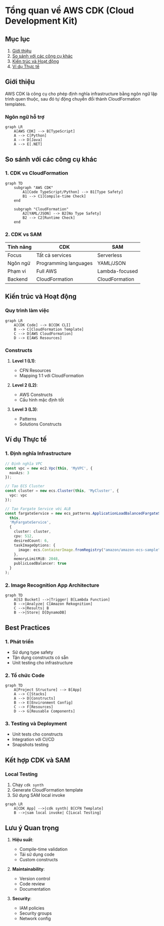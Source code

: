 # Tổng quan về AWS CDK (Cloud Development Kit)

## Mục lục
1. [Giới thiệu](#giới-thiệu)
2. [So sánh với các công cụ khác](#so-sánh-với-các-công-cụ-khác)
3. [Kiến trúc và Hoạt động](#kiến-trúc-và-hoạt-động)
4. [Ví dụ Thực tế](#ví-dụ-thực-tế)

## Giới thiệu

AWS CDK là công cụ cho phép định nghĩa infrastructure bằng ngôn ngữ lập trình quen thuộc, sau đó tự động chuyển đổi thành CloudFormation templates.

### Ngôn ngữ hỗ trợ
```mermaid
graph LR
    A[AWS CDK] --> B[TypeScript]
    A --> C[Python]
    A --> D[Java]
    A --> E[.NET]
```

## So sánh với các công cụ khác

### 1. CDK vs CloudFormation
```mermaid
graph TD
    subgraph "AWS CDK"
        A1[Code TypeScript/Python] --> B1[Type Safety]
        B1 --> C1[Compile-time Check]
    end
    
    subgraph "CloudFormation"
        A2[YAML/JSON] --> B2[No Type Safety]
        B2 --> C2[Runtime Check]
    end
```

### 2. CDK vs SAM
| Tính năng | CDK | SAM |
|-----------|-----|-----|
| Focus | Tất cả services | Serverless |
| Ngôn ngữ | Programming languages | YAML/JSON |
| Phạm vi | Full AWS | Lambda-focused |
| Backend | CloudFormation | CloudFormation |

## Kiến trúc và Hoạt động

### Quy trình làm việc
```mermaid
graph LR
    A[CDK Code] --> B[CDK CLI]
    B --> C[CloudFormation Template]
    C --> D[AWS CloudFormation]
    D --> E[AWS Resources]
```

### Constructs
1. **Level 1 (L1)**:
   - CFN Resources
   - Mapping 1:1 với CloudFormation
   
2. **Level 2 (L2)**:
   - AWS Constructs
   - Cấu hình mặc định tốt
   
3. **Level 3 (L3)**:
   - Patterns
   - Solutions Constructs

## Ví dụ Thực tế

### 1. Định nghĩa Infrastructure
```typescript
// Định nghĩa VPC
const vpc = new ec2.Vpc(this, 'MyVPC', {
  maxAzs: 3
});

// Tạo ECS Cluster
const cluster = new ecs.Cluster(this, 'MyCluster', {
  vpc: vpc
});

// Tạo Fargate Service với ALB
const fargateService = new ecs_patterns.ApplicationLoadBalancedFargateService(
  this,
  'MyFargateService',
  {
    cluster: cluster,
    cpu: 512,
    desiredCount: 6,
    taskImageOptions: {
      image: ecs.ContainerImage.fromRegistry("amazon/amazon-ecs-sample")
    },
    memoryLimitMiB: 2048,
    publicLoadBalancer: true
  }
);
```

### 2. Image Recognition App Architecture
```mermaid
graph TD
    A[S3 Bucket] -->|Trigger| B[Lambda Function]
    B -->|Analyze| C[Amazon Rekognition]
    C -->|Results| B
    B -->|Store| D[DynamoDB]
```

## Best Practices

### 1. Phát triển
- Sử dụng type safety
- Tận dụng constructs có sẵn
- Unit testing cho infrastructure

### 2. Tổ chức Code
```mermaid
graph TD
    A[Project Structure] --> B[App]
    A --> C[Stacks]
    A --> D[Constructs]
    B --> E[Environment Config]
    C --> F[Resources]
    D --> G[Reusable Components]
```

### 3. Testing và Deployment
- Unit tests cho constructs
- Integration với CI/CD
- Snapshots testing

## Kết hợp CDK và SAM

### Local Testing
1. Chạy `cdk synth`
2. Generate CloudFormation template
3. Sử dụng SAM local invoke

```mermaid
graph LR
    A[CDK App] -->|cdk synth| B[CFN Template]
    B -->|sam local invoke| C[Local Testing]
```

## Lưu ý Quan trọng

1. **Hiệu suất**:
   - Compile-time validation
   - Tái sử dụng code
   - Custom constructs

2. **Maintainability**:
   - Version control
   - Code review
   - Documentation

3. **Security**:
   - IAM policies
   - Security groups
   - Network config
